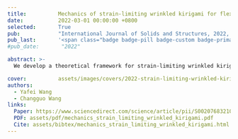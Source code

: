 ```yaml
---
title:          Mechanics of strain-limiting wrinkled kirigami for flexible devices：High flexibility, stretchability and compressibility
date:           2022-03-01 00:00:00 +0800
selected:       True
pub:            "International Journal of Solids and Structures, 2022, 238, 111382"
pub_last:       '<span class="badge badge-pill badge-custom badge-primary">Journal</span>'
#pub_date:       "2022"

abstract: >-
  We develop a theoretical framework for strain-limiting wrinkled kirigami that enables flexible devices to achieve high flexibility, stretchability, and compressibility through parameterized geometric designs validated by analytical modeling.

cover:          assets/images/covers/2022-strain-limiting-wrinkled-kirigami.png
authors:
  - Yafei Wang
  - Changguo Wang
links:
  Paper: https://www.sciencedirect.com/science/article/pii/S0020768321004480
  PDF: assets/pdf/mechanics_strain_limiting_wrinkled_kirigami.pdf
  Cite: assets/bibtex/mechanics_strain_limiting_wrinkled_kirigami.html
---
```


